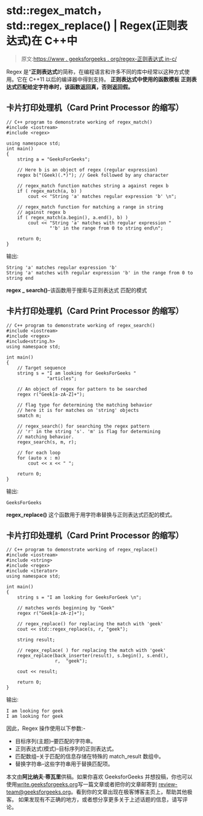 # std::regex_match，std::regex_replace() | Regex(正则表达式)在 C++中

> 原文:[https://www . geeksforgeeks . org/regex-正则表达式 in-c/](https://www.geeksforgeeks.org/regex-regular-expression-in-c/)

Regex 是“**正则表达式**的简称，在编程语言和许多不同的库中经常以这种方式使用。它在 C++11 以后的编译器中得到支持。
**正则表达式中使用的函数模板**
**正则表达式匹配给定字符串时，该函数返回真，否则返回假。** 

## 卡片打印处理机（Card Print Processor 的缩写）

```
// C++ program to demonstrate working of regex_match()
#include <iostream>
#include <regex>

using namespace std;
int main()
{
    string a = "GeeksForGeeks";

    // Here b is an object of regex (regular expression)
    regex b("(Geek)(.*)"); // Geek followed by any character

    // regex_match function matches string a against regex b
    if ( regex_match(a, b) )
        cout << "String 'a' matches regular expression 'b' \n";

    // regex_match function for matching a range in string
    // against regex b
    if ( regex_match(a.begin(), a.end(), b) )
        cout << "String 'a' matches with regular expression "
                "'b' in the range from 0 to string end\n";

    return 0;
}
```

输出:

```
String 'a' matches regular expression 'b' 
String 'a' matches with regular expression 'b' in the range from 0 to string end
```

**regex _ search()**–该函数用于搜索与正则表达式
匹配的模式

## 卡片打印处理机（Card Print Processor 的缩写）

```
// C++ program to demonstrate working of regex_search()
#include <iostream>
#include <regex>
#include<string.h>
using namespace std;

int main()
{
    // Target sequence
    string s = "I am looking for GeeksForGeeks "
               "articles";

    // An object of regex for pattern to be searched
    regex r("Geek[a-zA-Z]+");

    // flag type for determining the matching behavior
    // here it is for matches on 'string' objects
    smatch m;

    // regex_search() for searching the regex pattern
    // 'r' in the string 's'. 'm' is flag for determining
    // matching behavior.
    regex_search(s, m, r);

    // for each loop
    for (auto x : m)
        cout << x << " ";

    return 0;
}
```

输出:

```
GeeksForGeeks
```

**regex_replace()** 这个函数用于用字符串替换与正则表达式匹配的模式。

## 卡片打印处理机（Card Print Processor 的缩写）

```
// C++ program to demonstrate working of regex_replace()
#include <iostream>
#include <string>
#include <regex>
#include <iterator>
using namespace std;

int main()
{
    string s = "I am looking for GeeksForGeek \n";

    // matches words beginning by "Geek"
    regex r("Geek[a-zA-z]+");

    // regex_replace() for replacing the match with 'geek'
    cout << std::regex_replace(s, r, "geek");

    string result;

    // regex_replace( ) for replacing the match with 'geek'
    regex_replace(back_inserter(result), s.begin(), s.end(),
                  r,  "geek");

    cout << result;

    return 0;
}
```

输出:

```
I am looking for geek 
I am looking for geek
```

因此，Regex 操作使用以下参数:-

*   目标序列(主题)–要匹配的字符串。
*   正则表达式(模式)–目标序列的正则表达式。
*   匹配数组–关于匹配的信息存储在特殊的 match_result 数组中。
*   替换字符串–这些字符串用于替换匹配项。

本文由**阿比纳夫·蒂瓦里**供稿。如果你喜欢 GeeksforGeeks 并想投稿，你也可以使用[write.geeksforgeeks.org](https://write.geeksforgeeks.org)写一篇文章或者把你的文章邮寄到 review-team@geeksforgeeks.org。看到你的文章出现在极客博客主页上，帮助其他极客。
如果发现有不正确的地方，或者想分享更多关于上述话题的信息，请写评论。